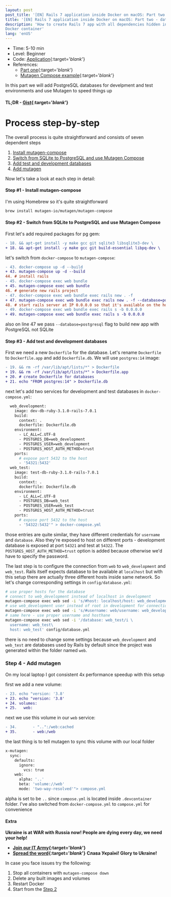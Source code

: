 ```yaml
---
layout: post
post_title: '[EN] Rails 7 application inside Docker on macOS: Part two - database and Mutagen'
title: '[EN] Rails 7 application inside Docker on macOS: Part two - database and Mutagen'
description: 'How to create Rails 7 app with all dependencies hidden inside a
Docker container'
lang: 'enUS'
---
```

* Time: 5-10 min
* Level: Beginner
* Code: [Application][appl]{:target='_blank_'}
* References:
  * [Part one][part_one]{:target='_blank_'}
  * [Mutagen Compose example][mutagen_compose]{:target='_blank_'}

In this part we will add PostgreSQL databases for develpment and test
environments and use Mutagen to speed things up

#### TL;DR - [Gist][gist]{:target='_blank_'}

# Process step-by-step

The overall process is quite straightforward and consists of seven dependent steps

1. [Install mutagen-compose](#step-1---install-mutagen-compose)
2. [Switch from SQLite to PostgreSQL and use Mutagen Compose](#step-2---switch-from-sqlite-to-postgresql-and-use-mutagen-compose)
3. [Add test and development databases](#step-3---add-test-and-development-databases)
4. [Add mutagen](#step-4---add-mutagen)

Now let's take a look at each step in detail:

#### Step #1 - Install mutagen-compose
I'm using Homebrew so it's quite straightforward
````sh
brew install mutagen-io/mutagen/mutagen-compose
````

#### Step #2 - Switch from SQLite to PostgreSQL and use Mutagen Compose
First let's add required packages for pg gem:
````diff
- 18. && apt-get install -y make gcc git sqlite3 libsqlite3-dev \
+ 18. && apt-get install -y make gcc git build-essential libpq-dev \
````
let's switch from `docker-compose` to `mutagen-compose`:
```diff
- 43. docker-compose up -d --build
+ 43. mutagen-compose up -d --build
44. # install rails
- 45. docker-compose exec web bundle
+ 45. mutagen-compose exec web bundle
46. # generate new rails project
- 47. docker-compose exec web bundle exec rails new . -f
+ 47. mutagen-compose exec web bundle exec rails new . -f --database=postgresql
48. # start rails server at IP 0.0.0.0 so that it's available on the host macOS
- 49. docker-compose exec web bundle exec rails s -b 0.0.0.0
+ 49. mutagen-compose exec web bundle exec rails s -b 0.0.0.0
```
also on line 47 we pass `--database=postgresql` flag to build new app
with PostgreSQL not SQLite

#### Step #3 - Add test and development databases
First we need a new `Dockerfile` for the database. Let's rename
`Dockerfile` to `Dockerfile.app` and add `Dockerfile.db`. We will use
`postgres:14` image:

```diff
- 19. && rm -rf /var/lib/apt/lists/*" > Dockerfile
+ 19. && rm -rf /var/lib/apt/lists/*" > Dockerfile.app
+ 20. # create Dockerfile for databases
+ 21. echo "FROM postgres:14" > Dockerfile.db
```
next let's add two services for development and test databases in
`docker-compose.yml`:
```sh
  web_development:
    image: dev-db-ruby-3.1.0-rails-7.0.1
    build:
      context: .
      dockerfile: Dockerfile.db
    environment:
      - LC_ALL=C.UTF-8
      - POSTGRES_DB=web_development
      - POSTGRES_USER=web_development
      - POSTGRES_HOST_AUTH_METHOD=trust
    ports:
      # expose port 5432 to the host
      - '54321:5432'
  web_test:
    image: test-db-ruby-3.1.0-rails-7.0.1
    build:
      context: .
      dockerfile: Dockerfile.db
    environment:
      - LC_ALL=C.UTF-8
      - POSTGRES_DB=web_test
      - POSTGRES_USER=web_test
      - POSTGRES_HOST_AUTH_METHOD=trust
    ports:
      # expose port 5432 to the host
      - '54322:5432'" > docker-compose.yml
```
those entries are quite similar, they have different credentials for
`username` and `database`. Also they're exposed to host on different ports - development database
is exposed at port `54321` and test at `54322`. The `POSTGRES_HOST_AUTH_METHOD=trust`
option is added because otherwise we'd have to specify the password.

The last step is to configure the connection from `web` to
`web_development` and `web_test`. Rails itself expects database to be
available at `localhost` but with this setup there are actually three
different hosts inside same network. So let's change corresponding
settings in `config/database.yml`:
```sh
# use proper hosts for the database
# connect to web_development instead of localhost in development
mutagen-compose exec web sed -i 's/#host: localhost/host: web_development/' config/database.yml
# use web_development user instead of root in development for connection
mutagen-compose exec web sed -i 's/#username: web/username: web_development/' config/database.yml
# same here - use proper username and hosthane
mutagen-compose exec web sed -i '/database: web_test/i \
  username: web_test\
  host: web_test' config/database.yml
```
there is no need to change some settings because `web_development` and
`web_test` are databases used by Rails by default since the project was
generated within the folder named `web`.

### Step 4 - Add mutagen
On my local laptop I got consistent 4x performance speedup with this
setup

first we add a new volume:
```diff
- 23. echo "version: '3.8'
+ 23. echo "version: '3.8'
+ 24. volumes:
+ 25.   web:
```
next we use this volume in our `web` service:
```diff
- 34.       - "..":/web:cached
+ 35.       - web:/web
```
the last thing is to tell mutagen to sync this volume with our local
folder
```sh
x-mutagen:
  sync:
    defaults:
      ignore:
        vcs: true
    web:
      alpha: '..'
      beta: 'volume://web'
      mode: 'two-way-resolved'"> compose.yml
```
alpha is set to be `..` since `compose.yml` is located inside
`.devcontainer` folder. I've also switched from `docker-compose.yml` to
`compose.yml` for convenience

#### Extra
**Ukraine is at WAR with Russia now! People are dying every day, we need
your help!**
- **[Join our IT Army][it_army]{:target='_blank_'}**
- **[Spread the word][spread_word]{:target='_blank_'}**
**Слава Україні! Glory to Ukraine!**

In case you face issues try the following:
1. Stop all containers with `mutagen-compose down`
2. Delete any built images and volumes
3. Restart Docker
4. Start from the [Step 2](#step-2---switch-from-sqlite-to-postgresql-and-use-mutagen-compose)

[appl]: https://github.com/bpohoriletz/bpohoriletz.github.io/tree/master/samples/rails-7-app-inside-docker-on-osx-part-2/app
[gist]: https://gist.github.com/bpohoriletz/02879b77505bd430daa36f84ce1b9467
[mutagen_compose]: https://github.com/mutagen-io/mutagen-examples/blob/main/compose/web-go/compose.yml 
[part_one]: https://bpohoriletz.github.io/2022/01/19/rails-7-app-inside-docker-on-osx.html
[it_army]: https://t.me/itarmyofukraine2022
[spread_word]: https://www.pravda.com.ua/eng/
